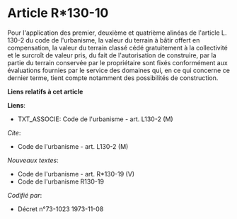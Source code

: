 # Article R*130-10

Pour l'application des premier, deuxième et quatrième alinéas de l'article L. 130-2 du code de l'urbanisme, la valeur du
terrain à bâtir offert en compensation, la valeur du terrain classé cédé gratuitement à la collectivité et le surcroît de
valeur pris, du fait de l'autorisation de construire, par la partie du terrain conservée par le propriétaire sont fixés
conformément aux évaluations fournies par le service des domaines qui, en ce qui concerne ce dernier terme, tient compte
notamment des possibilités de construction.

**Liens relatifs à cet article**

**Liens**:

  - TXT_ASSOCIE: Code de l'urbanisme - art. L130-2 (M)

_Cite_:

  - Code de l'urbanisme - art. L130-2 (M)

_Nouveaux textes_:

  - Code de l'urbanisme - art. R*130-19 (V)
  - Code de l'urbanisme R130-19

_Codifié par_:

  - Décret n°73-1023 1973-11-08
